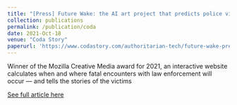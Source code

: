 ```yaml
---
title: "[Press] Future Wake: the AI art project that predicts police violence"
collection: publications
permalink: /publication/coda
date: 2021-Oct-18
venue: "Coda Story"
paperurl: 'https://www.codastory.com/authoritarian-tech/future-wake-predictive-policing/'
---
```

Winner of the Mozilla Creative Media award for 2021, an interactive website calculates when and where fatal encounters with law enforcement will occur — and tells the stories of the victims

[See full article here](https://www.codastory.com/authoritarian-tech/future-wake-predictive-policing/)
